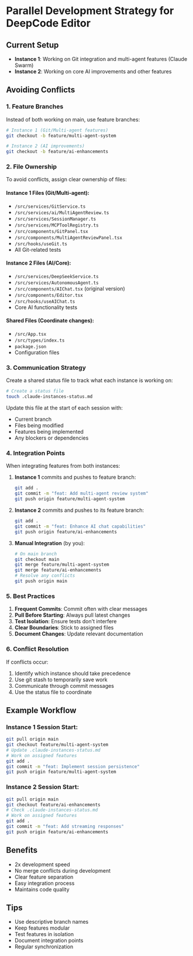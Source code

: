 # Parallel Development Strategy for DeepCode Editor

## Current Setup

- **Instance 1**: Working on Git integration and multi-agent features (Claude Swarm)
- **Instance 2**: Working on core AI improvements and other features

## Avoiding Conflicts

### 1. Feature Branches

Instead of both working on main, use feature branches:

```bash
# Instance 1 (Git/Multi-agent features)
git checkout -b feature/multi-agent-system

# Instance 2 (AI improvements)
git checkout -b feature/ai-enhancements
```

### 2. File Ownership

To avoid conflicts, assign clear ownership of files:

#### Instance 1 Files (Git/Multi-agent):

- `/src/services/GitService.ts`
- `/src/services/ai/MultiAgentReview.ts`
- `/src/services/SessionManager.ts`
- `/src/services/MCPToolRegistry.ts`
- `/src/components/GitPanel.tsx`
- `/src/components/MultiAgentReviewPanel.tsx`
- `/src/hooks/useGit.ts`
- All Git-related tests

#### Instance 2 Files (AI/Core):

- `/src/services/DeepSeekService.ts`
- `/src/services/AutonomousAgent.ts`
- `/src/components/AIChat.tsx` (original version)
- `/src/components/Editor.tsx`
- `/src/hooks/useAIChat.ts`
- Core AI functionality tests

#### Shared Files (Coordinate changes):

- `/src/App.tsx`
- `/src/types/index.ts`
- `package.json`
- Configuration files

### 3. Communication Strategy

Create a shared status file to track what each instance is working on:

```bash
# Create a status file
touch .claude-instances-status.md
```

Update this file at the start of each session with:

- Current branch
- Files being modified
- Features being implemented
- Any blockers or dependencies

### 4. Integration Points

When integrating features from both instances:

1. **Instance 1** commits and pushes to feature branch:

   ```bash
   git add .
   git commit -m "feat: Add multi-agent review system"
   git push origin feature/multi-agent-system
   ```

2. **Instance 2** commits and pushes to its feature branch:

   ```bash
   git add .
   git commit -m "feat: Enhance AI chat capabilities"
   git push origin feature/ai-enhancements
   ```

3. **Manual Integration** (by you):
   ```bash
   # On main branch
   git checkout main
   git merge feature/multi-agent-system
   git merge feature/ai-enhancements
   # Resolve any conflicts
   git push origin main
   ```

### 5. Best Practices

1. **Frequent Commits**: Commit often with clear messages
2. **Pull Before Starting**: Always pull latest changes
3. **Test Isolation**: Ensure tests don't interfere
4. **Clear Boundaries**: Stick to assigned files
5. **Document Changes**: Update relevant documentation

### 6. Conflict Resolution

If conflicts occur:

1. Identify which instance should take precedence
2. Use git stash to temporarily save work
3. Communicate through commit messages
4. Use the status file to coordinate

## Example Workflow

### Instance 1 Session Start:

```bash
git pull origin main
git checkout feature/multi-agent-system
# Update .claude-instances-status.md
# Work on assigned features
git add .
git commit -m "feat: Implement session persistence"
git push origin feature/multi-agent-system
```

### Instance 2 Session Start:

```bash
git pull origin main
git checkout feature/ai-enhancements
# Check .claude-instances-status.md
# Work on assigned features
git add .
git commit -m "feat: Add streaming responses"
git push origin feature/ai-enhancements
```

## Benefits

- 2x development speed
- No merge conflicts during development
- Clear feature separation
- Easy integration process
- Maintains code quality

## Tips

- Use descriptive branch names
- Keep features modular
- Test features in isolation
- Document integration points
- Regular synchronization
